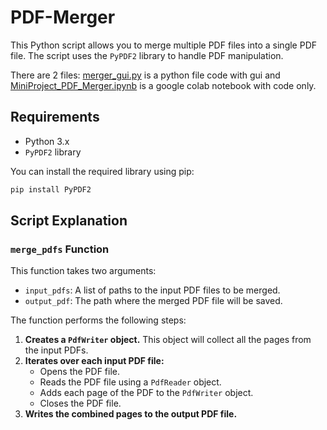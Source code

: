 # PDF-Merger

This Python script allows you to merge multiple PDF files into a single PDF file. The script uses the `PyPDF2` library to handle PDF manipulation.

There are 2 files: [merger_gui.py](https://github.com/Sukanya-29/PDF_Merger/blob/main/merger_gui.py) is a python file code with gui and [MiniProject_PDF_Merger.ipynb](https://github.com/Sukanya-29/PDF_Merger/blob/main/MiniProject_PDF_Merger.ipynb) is a google colab notebook with code only.

## Requirements

* Python 3.x
* `PyPDF2` library

You can install the required library using pip:

```bash
pip install PyPDF2
```

## Script Explanation

### `merge_pdfs` Function

This function takes two arguments:

* `input_pdfs`: A list of paths to the input PDF files to be merged.
* `output_pdf`: The path where the merged PDF file will be saved.

The function performs the following steps:

1.  **Creates a `PdfWriter` object.** This object will collect all the pages from the input PDFs.
2.  **Iterates over each input PDF file:**
    * Opens the PDF file.
    * Reads the PDF file using a `PdfReader` object.
    * Adds each page of the PDF to the `PdfWriter` object.
    * Closes the PDF file.
3.  **Writes the combined pages to the output PDF file.**
